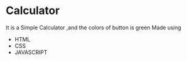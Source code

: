 # Calculator

It is a Simple  Calculator ,and the colors of button is green
Made using
- HTML
- CSS
- JAVASCRIPT
